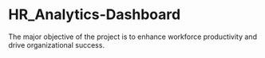 # HR_Analytics-Dashboard
The major objective of the project is to enhance workforce productivity and drive organizational success.
